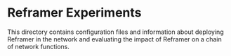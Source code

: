 # Reframer Experiments
This directory contains configuration files and information about deploying Reframer in the network and evaluating the impact of Reframer on a chain of network functions.
